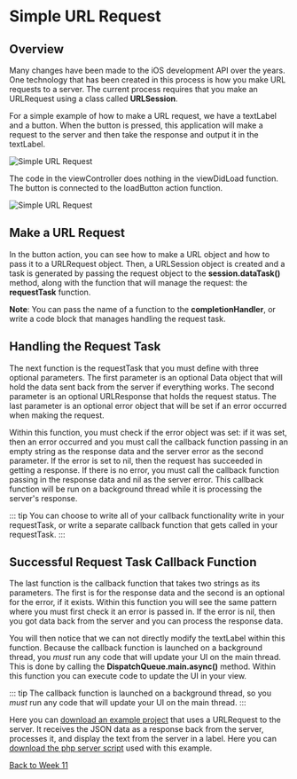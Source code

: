 # Simple URL Request

## Overview

Many changes have been made to the iOS development API over the years. One technology that has been created in this process is how you make URL requests to a server. The current process requires that you make an URLRequest using a class called **URLSession**.

For a simple example of how to make a URL request, we have a textLabel and a button. When the button is pressed, this application will make a request to the server and then take the response and output it in the textLabel.

![Simple URL Request](/F2020/assets/img/SimpleURLRequest_1.png)

The code in the viewController does nothing in the viewDidLoad function. The button is connected to the loadButton action function.

![Simple URL Request](/F2020/assets/img/SimpleURLRequest_2.png)

## Make a URL Request

In the button action, you can see how to make a URL object and how to pass it to a URLRequest object. Then, a URLSession object is created and a task is generated by passing the request object to the **session.dataTask()** method, along with the function that will manage the request: the **requestTask** function.

**Note**: You can pass the name of a function to the **completionHandler**, or write a code block that manages handling the request task.

## Handling the Request Task

The next function is the requestTask that you must define with three optional parameters. The first parameter is an optional Data object that will hold the data sent back from the server if everything works. The second parameter is an optional URLResponse that holds the request status. The last parameter is an optional error object that will be set if an error occurred when making the request.

Within this function, you must check if the error object was set: if it was set, then an error occurred and you must call the callback function passing in an empty string as the response data and the server error as the second parameter. If the error is set to nil, then the request has succeeded in getting a response. If there is no error, you must call the callback function passing in the response data and nil as the server error. This callback function will be run on a background thread while it is processing the server's response.

::: tip
You can choose to write all of your callback functionality write in your requestTask, or write a separate callback function that gets called in your requestTask.
:::

## Successful Request Task Callback Function

The last function is the callback function that takes two strings as its parameters. The first is for the response data and the second is an optional for the error, if it exists. Within this function you will see the same pattern where you must first check it an error is passed in. If the error is nil, then you got data back from the server and you can process the response data.

You will then notice that we can not directly modify the textLabel within this function. Because the callback function is launched on a background thread, you *must* run any code that will update your UI on the main thread.  This is done by calling the **DispatchQueue.main.async()** method. Within this function you can execute code to update the UI in your view.

::: tip
The callback function is launched on a background thread, so you *must* run any code that will update your UI on the main thread.
:::

Here you can  [download an example project](/F2020/assets/downloads/SimpleURLRequest.zip) that uses a URLRequest to the server.  It receives the JSON data as a response back from the server, processes it, and display the text from the server in a label.  Here you can  [download the php server script](/F2020/assets/downloads/SimpleURLRequestServer.zip)   used with this example.

[Back to Week 11](./index.md#during-class)